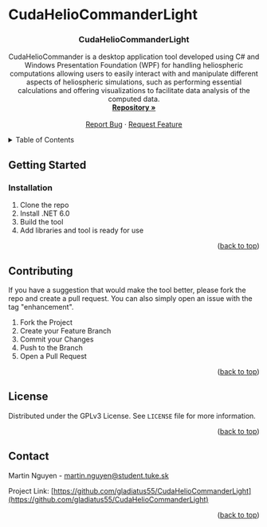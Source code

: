 # CudaHelioCommanderLight

<a name="readme-top"></a>

<div align="center">
<h3 align="center">CudaHelioCommanderLight</h3>

  <p align="center">
    CudaHelioCommander is a desktop application tool developed using C# and Windows Presentation Foundation (WPF) for handling heliospheric computations allowing users to easily interact with and manipulate different aspects of heliospheric simulations, such as performing essential calculations and offering visualizations to facilitate data analysis of the computed data.
    <br />
    <a href="https://github.com/gladiatus55/CudaHelioCommanderLight"><strong>Repository »</strong></a>
    <br />
    <br />
    <a href="https://github.com/gladiatus55/CudaHelioCommanderLight/issues">Report Bug</a>
    ·
    <a href="https://github.com/gladiatus55/CudaHelioCommanderLight/issues">Request Feature</a>
  </p>
</div>



<!-- TABLE OF CONTENTS -->
<details>
  <summary>Table of Contents</summary>
  <ol>
    <li>
      <a href="#getting-started">Getting Started</a>
      <ul>
        <li><a href="#installation">Installation</a></li>
      </ul>
    </li>
    <li><a href="#contributing">Contributing</a></li>
    <li><a href="#license">License</a></li>
    <li><a href="#contact">Contact</a></li>
  </ol>
</details>

## Getting Started

### Installation

1. Clone the repo
2. Install .NET 6.0
3. Build the tool
4. Add libraries and tool is ready for use

<p align="right">(<a href="#readme-top">back to top</a>)</p>

<!-- CONTRIBUTING -->
## Contributing

If you have a suggestion that would make the tool better, please fork the repo and create a pull request. You can also simply open an issue with the tag "enhancement".

1. Fork the Project
2. Create your Feature Branch
3. Commit your Changes
4. Push to the Branch
5. Open a Pull Request

<p align="right">(<a href="#readme-top">back to top</a>)</p>



<!-- LICENSE -->
## License

Distributed under the GPLv3 License. See `LICENSE` file for more information.

<p align="right">(<a href="#readme-top">back to top</a>)</p>



<!-- CONTACT -->
## Contact

Martin Nguyen - martin.nguyen@student.tuke.sk

Project Link: [https://github.com/gladiatus55/CudaHelioCommanderLight](https://github.com/gladiatus55/CudaHelioCommanderLight)

<p align="right">(<a href="#readme-top">back to top</a>)</p>
